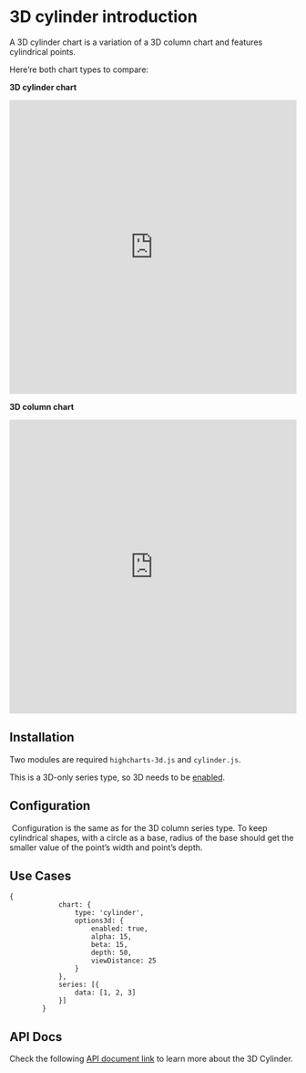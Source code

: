 3D cylinder introduction
===

A 3D cylinder chart is a variation of a 3D column chart and features cylindrical points.

Here’re both chart types to compare:

**3D cylinder chart**

<iframe style="width: 100%; height: 515px; border: none;" src=https://www.highcharts.com/samples/embed/highcharts/demo/cylinder allow="fullscreen"></iframe>

**3D column chart**

<iframe style="width: 100%; height: 515px; border: none;" src=https://www.highcharts.com/samples/embed/highcharts/css/column-3d allow="fullscreen"></iframe>

Installation
------------

Two modules are required `highcharts-3d.js` and `cylinder.js`.

This is a 3D-only series type, so 3D needs to be [enabled](https://api.highcharts.com/highcharts/chart.options3d.enabled).

Configuration
-------------

 Configuration is the same as for the 3D column series type. To keep cylindrical shapes, with a circle as a base, radius of the base should get the smaller value of the point’s width and point’s depth.

Use Cases
---------

    
    {
                chart: {
                    type: 'cylinder',
                    options3d: {
                        enabled: true,
                        alpha: 15,
                        beta: 15,
                        depth: 50,
                        viewDistance: 25
                    }
                },
                series: [{
                    data: [1, 2, 3]
                }]
            }
    

API Docs
--------

Check the following [API document link](https://api.highcharts.com/highcharts/plotOptions.cylinder) to learn more about the 3D Cylinder.
